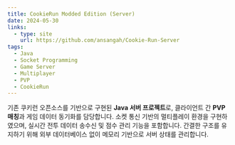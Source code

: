 ```yaml
---
title: CookieRun Modded Edition (Server)
date: 2024-05-30
links:
  - type: site
    url: https://github.com/ansangah/Cookie-Run-Server
tags:
  - Java
  - Socket Programming
  - Game Server
  - Multiplayer
  - PVP
  - CookieRun
---
```

<div data-pagefind-body>

기존 쿠키런 오픈소스를 기반으로 구현된 <strong>Java 서버 프로젝트</strong>로,
클라이언트 간 <strong>PVP 매칭</strong>과 게임 데이터 동기화를 담당합니다.
소켓 통신 기반의 멀티플레이 환경을 구현하였으며,
실시간 전투 데이터 송수신 및 점수 관리 기능을 포함합니다.
간결한 구조를 유지하기 위해 외부 데이터베이스 없이 메모리 기반으로 서버 상태를 관리합니다.

</div>